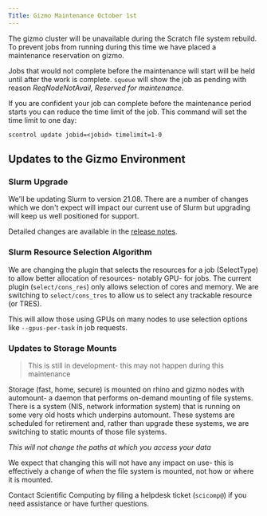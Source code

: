 ```yaml
---
Title: Gizmo Maintenance October 1st
---
```


The gizmo cluster will be unavailable during the Scratch file system rebuild.   To prevent jobs from running during this time we have placed a maintenance reservation on gizmo.

Jobs that would not complete before the maintenance will start will be held until after the work is complete.  `squeue` will show the job as pending with reason _ReqNodeNotAvail, Reserved for maintenance_.

If you are confident your job can complete before the maintenance period starts you can reduce the time limit of the job.  This command will set the time limit to one day:

```
scontrol update jobid=<jobid> timelimit=1-0
```

## Updates to the Gizmo Environment

### Slurm Upgrade

We'll be updating Slurm to version 21.08.  There are a number of changes which we don't expect will impact our current use of Slurm but upgrading will keep us well positioned for support.

Detailed changes are available in the [release notes](https://github.com/SchedMD/slurm/blob/slurm-21-08-0-1/RELEASE_NOTES).

### Slurm Resource Selection Algorithm

We are changing the plugin that selects the resources for a job (SelectType) to allow better allocation of resources- notably GPU- for jobs.  The current plugin (`select/cons_res`) only allows selection of cores and memory.  We are switching to `select/cons_tres` to allow us to select any trackable resource (or TRES).

This will allow those using GPUs on many nodes to use selection options like `--gpus-per-task` in job requests.

### Updates to Storage Mounts

> This is still in development- this may not happen during this maintenance

Storage (fast, home, secure) is mounted on rhino and gizmo nodes with automount- a daemon that performs on-demand mounting of file systems.  There is a system (NIS, network information system) that is running on some very old hosts which underpins automount.  These systems are scheduled for retirement and, rather than upgrade these systems, we are switching to static mounts of those file systems.

_This will not change the paths at which you access your data_

We expect that changing this will not have any impact on use- this is effectively a change of _when_ the file system is mounted, not how or where it is mounted.

Contact Scientific Computing by filing a helpdesk ticket (`scicomp@`) if you need assistance or have further questions.
